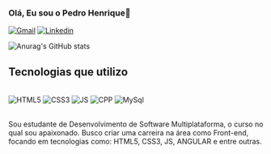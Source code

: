 ### Olá, Eu sou o Pedro Henrique👋

[![Gmail](https://img.shields.io/badge/Gmail-D14836?style=for-the-badge&logo=gmail&logoColor=white)](mailto:pdro.developer@gmail.com)
[![Linkedin](https://img.shields.io/badge/LinkedIn-0077B5?style=for-the-badge&logo=linkedin&logoColor=white)](https://www.linkedin.com/in/pedroalmeidapa/)

![Anurag's GitHub stats](https://github-readme-stats.vercel.app/api?username=pedr0almd&show_icons=true&theme=dracula)

## Tecnologias que utilizo

<div style="display: inline_block"><br>
    <img aligh="center" alt="HTML5" src="https://img.shields.io/badge/HTML5-E34F26?style=for-the-badge&logo=html5&logoColor=white" />
    <img aligh="center" alt="CSS3" src="https://img.shields.io/badge/CSS3-1572B6?style=for-the-badge&logo=css3&logoColor=white" />
    <img aligh="center" alt="JS" src="https://img.shields.io/badge/JavaScript-F7DF1E?style=for-the-badge&logo=javascript&logoColor=black" />
    <img aligh="center" alt="CPP" src="https://img.shields.io/badge/C%2B%2B-00599C?style=for-the-badge&logo=c%2B%2B&logoColor=white" />
    <img aligh="center" alt="MySql" src="https://img.shields.io/badge/MySQL-00000F?style=for-the-badge&logo=mysql&logoColor=white" />
</div><br>

Sou estudante de Desenvolvimento de Software Multiplataforma, o curso no qual sou apaixonado. Busco criar uma carreira na área como Front-end, focando em tecnologias como: HTML5, CSS3, JS, ANGULAR e entre outras.
